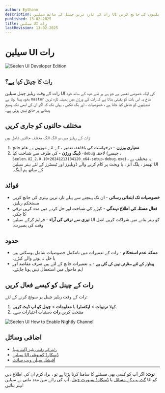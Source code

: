 ```yaml
---
author: Eythann
description: رات کے تازہ ترین چینل کے ساتھ سیلین UI کی تازہ ترین تبدیلیوں کی جانچ کریں!
published: 13-02-2025
title: سیلین UI رات
lastRevision: 13-02-2025
---
```


# سیلین UI رات

![Seelen UI Developer Edition](https://github.com/user-attachments/assets/76634b49-7b09-4ef2-9643-e93542309f5d)

## رات کا چینل کیا ہے؟

رات کے وقت ریلیز چینل سیلین UI کی ایک خصوصی تعمیر ہے جو ہے ہر نئے عہد کے ساتھ
خود بخود پیدا ہوتا ہے `master` شاخ یہ اس بات کو یقینی بناتا ہے کہ رات کے ورژن
میں ہمیشہ تازہ ترین تبدیلیوں کو شامل کیا جاتا ہے ، خصوصیات ، اور بگ فکس ، یہاں
تک کہ اگر ان کی ابھی تک وسیع پیمانے پر جانچ نہیں ہوئی ہے۔

## مختلف حالتوں کو جاری کریں

رات کے ریلیز میں دو الگ الگ مختلف حالتیں شامل ہیں:

1. **معیاری ورژن** - درخواست کی باقاعدہ تعمیر ، کے لئے موزوں ہے عام جانچ
2. **ڈیبگ ورژن** - کی طرف سے شناخت کیا `-debug` لاحقہ (جیسے ،
   `Seelen.UI_2.0.10+20241213134120_x64-setup-debug.exe`) ، یہ مختلف ہے تھیمز ،
   پلگ انز ، یا ویجٹ پر کام کرنے والے ڈویلپرز اور ٹیسٹرز کے لئے بہتر سیلین UI کے
   ساتھ ہم آہنگ۔

## فوائد

- **خصوصیات تک ابتدائی رسائی** - ان تک پہنچنے سے پہلے تازہ ترین بہتری کی جانچ
  کریں مستحکم ریلیز۔
- **فعال مسئلہ کی اطلاع دہندگی** - کیڑے کی شناخت اور حل کرنے میں مدد کریں ترقی کا
  چکر۔
- **تیزی سے ترقی کی آراء** - فراہم کرکے سیلین UI کو بہتر بنانے میں شراکت کریں
  اصل وقت کی بصیرت۔

## حدود

- **ممکنہ عدم استحکام** - رات کے تعمیرات میں نامکمل خصوصیات شامل ہوسکتی ہیں یا
  حل نہ ہونے والے کیڑے۔
- **پیداوار کے لئے سفارش نہیں کی گئی ہے** - یہ تعمیرات جانچ کے لئے ہیں صرف مقاصد
  اور اہم ماحول میں استعمال نہیں ہونا چاہئے۔

## رات کے چینل کو کیسے فعال کریں

رات کے وقت ریلیز چینل پر سوئچ کرنے کے لئے:

1. کھلا **ترتیبات** > **ایکسٹرا** یا **معلومات** > **چینل کو اپ ڈیٹ کریں**.
2. منتخب کریں **رات** دستیاب اختیارات سے۔

![Seelen UI How to Enable Nightly Channel](https://github.com/user-attachments/assets/ae88aeac-98cc-4424-a9e7-fb59740b694e)

## اضافی وسائل

- [رات کے وقت ریلیز (گٹ ہب)](https://github.com/eythaann/Seelen-UI/releases/tag/nightly)
- [سیلین UI ڈسکارڈ کمیونٹی](https://discord.gg/ABfASx5ZAJ)
- [آفیشل سیلن ویب سائٹ](https://seelen.io)

---

**نوٹ:** اگر آپ کو کسی بھی مسئلے کا سامنا کرنا پڑتا ہے تو ، براہ کرم ان کی اطلاع
دیں [گٹ ہب کے مسائل](https://github.com/eythaann/Seelen-UI/issues) یا
[ڈسکارڈ سپورٹ چینل](https://discord.gg/ABfASx5ZAJ). آپ کی رائے میں مدد ملتی ہے
سیلین UI کو بہتر بنائیں!
